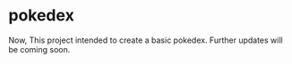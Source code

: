 # pokedex
Now, This project intended to create a basic pokedex.
Further updates will be coming soon.



